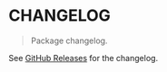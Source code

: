 # CHANGELOG

> Package changelog.

See [GitHub Releases](https://github.com/stdlib-js/stats-base-dists-beta-logpdf/releases) for the changelog.